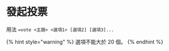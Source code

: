 # 發起投票

用法 `=vote <主題> <選項1> [選項2] [選項3]...`

{% hint style="warning" %}
選項不能大於 20 個。
{% endhint %}
